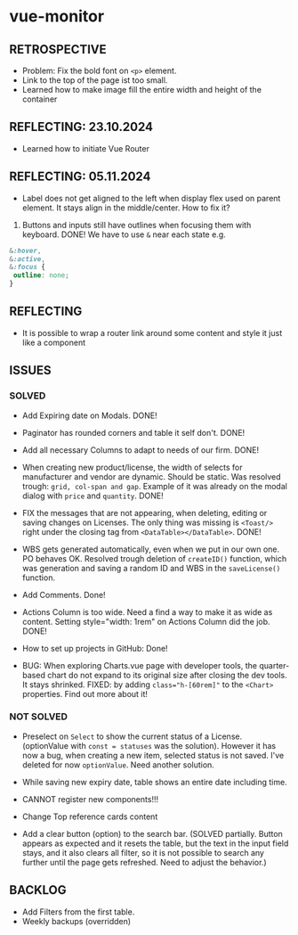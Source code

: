 # vue-monitor

## RETROSPECTIVE

- Problem: Fix the bold font on `<p>` element.
- Link to the top of the page ist too small.
- Learned how to make image fill the entire width and height of the container

## REFLECTING: 23.10.2024

- Learned how to initiate Vue Router

## REFLECTING: 05.11.2024

- Label does not get aligned to the left when display flex used on parent element. It stays align in the middle/center. How to fix it?

1. Buttons and inputs still have outlines when focusing them with keyboard. DONE! We have to use `&` near each state e.g.

```css
&:hover,
&:active,
&:focus {
 outline: none;
}
```

## REFLECTING

- It is possible to wrap a router link around some content and style it just like a component

## ISSUES

### SOLVED

- Add Expiring date on Modals. DONE!

- Paginator has rounded corners and table it self don't. DONE!

- Add all necessary Columns to adapt to needs of our firm. DONE!

- When creating new product/license, the width of selects for manufacturer and vendor are dynamic. Should be static. Was resolved trough: `grid, col-span and gap`. Example of it was already on the modal dialog with `price` and `quantity`. DONE!

- FIX the messages that are not appearing, when deleting, editing or saving changes on Licenses. The only thing was missing is `<Toast/>` right under the closing tag from `<DataTable></DataTable>`. DONE!

- WBS gets generated automatically, even when we put in our own one. PO behaves OK. Resolved trough deletion of `createID()` function, which was generation and saving a random ID and WBS in the `saveLicense()` function.

- Add Comments. Done!

- Actions Column is too wide. Need a find a way to make it as wide as content. Setting style="width: 1rem" on Actions Column did the job. DONE!

- How to set up projects in GitHub: Done!

- BUG: When exploring Charts.vue page with developer tools, the quarter-based chart do not expand to its original size after closing the dev tools. It stays shrinked. FIXED: by adding `class="h-[60rem]"` to the `<Chart>` properties. Find out more about it!

### NOT SOLVED

- Preselect on `Select` to show the current status of a License. (optionValue with `const = statuses` was the solution). However it has now a bug, when creating a new item, selected status is not saved. I've deleted for now `optionValue`. Need another solution.

- While saving new expiry date, table shows an entire date including time.

- CANNOT register new components!!!

- Change Top reference cards content

- Add a clear button (option) to the search bar. (SOLVED partially. Button appears as expected and it resets the table, but the text in the input field stays, and it also clears all filter, so it is not possible to search any further until the page gets refreshed. Need to adjust the behavior.)

## BACKLOG

- Add Filters from the first table.
- Weekly backups (overridden)
